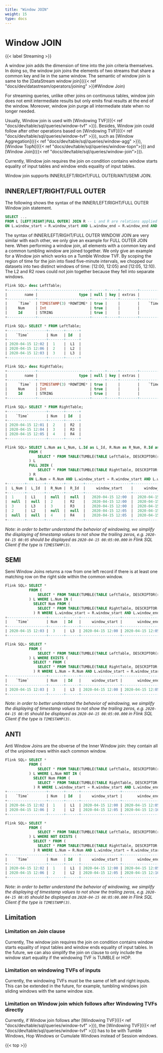 ```yaml
---
title: "Window JOIN"
weight: 15
type: docs
---
```

<!--
Licensed to the Apache Software Foundation (ASF) under one
or more contributor license agreements.  See the NOTICE file
distributed with this work for additional information
regarding copyright ownership.  The ASF licenses this file
to you under the Apache License, Version 2.0 (the
"License"); you may not use this file except in compliance
with the License.  You may obtain a copy of the License at

  http://www.apache.org/licenses/LICENSE-2.0

Unless required by applicable law or agreed to in writing,
software distributed under the License is distributed on an
"AS IS" BASIS, WITHOUT WARRANTIES OR CONDITIONS OF ANY
KIND, either express or implied.  See the License for the
specific language governing permissions and limitations
under the License.
-->

# Window JOIN
{{< label Streaming >}}

A window join adds the dimension of time into the join criteria themselves. In doing so, the window join joins the elements of two streams that share a common key and lie in the same window. The semantic of window join is same to the [DataStream window join]({{< ref "docs/dev/datastream/operators/joining" >}}#Window Join)

For streaming queries, unlike other joins on continuous tables, window join does not emit intermediate results but only emits final results at the end of the window. Moreover, window join purge all intermediate state when no longer needed.

Usually, Window join is used with [Windowing TVF]({{< ref "docs/dev/table/sql/queries/window-tvf" >}}). Besides, Window join could follow after other operations based on [Windowing TVF]({{< ref "docs/dev/table/sql/queries/window-tvf" >}}), such as [Window Aggregation]({{< ref "docs/dev/table/sql/queries/window-agg" >}}), [Window TopN]({{< ref "docs/dev/table/sql/queries/window-topn">}}) and [Window Join]({{< ref "docs/dev/table/sql/queries/window-join">}}).

Currently, Window join requires the join on condition contains window starts equality of input tables and window ends equality of input tables.

Window join supports INNER/LEFT/RIGHT/FULL OUTER/ANTI/SEMI JOIN.

## INNER/LEFT/RIGHT/FULL OUTER 

The following shows the syntax of the INNER/LEFT/RIGHT/FULL OUTER Window join statement.

```sql
SELECT ...
FROM L [LEFT|RIGHT|FULL OUTER] JOIN R -- L and R are relations applied windowing TVF
ON L.window_start = R.window_start AND L.window_end = R.window_end AND ...
```

The syntax of INNER/LEFT/RIGHT/FULL OUTER WINDOW JOIN are very similar with each other, we only give an example for FULL OUTER JOIN here.
When performing a window join, all elements with a common key and a common tumbling window are joined together. We only give an example for a Window join which works on a Tumble Window TVF.
By scoping the region of time for the join into fixed five-minute intervals, we chopped our datasets into two distinct windows of time: [12:00, 12:05) and [12:05, 12:10). The L2 and R2 rows could not join together because they fell into separate windows.

```sql
Flink SQL> desc LeftTable;
+-------------+------------------------+------+-----+--------+---------------------------------+
|        name |                   type | null | key | extras |                       watermark |
+-------------+------------------------+------+-----+--------+---------------------------------+
|     `Time`  | TIMESTAMP(3) *ROWTIME* | true |     |        |    `Time` - INTERVAL '1' SECOND |
|     Num     | Int                    | true |     |        |                                 |
|     Id      | STRING                 | true |     |        |                                 |
+-------------+------------------------+------+-----+--------+---------------------------------+

Flink SQL> SELECT * FROM LeftTable;
+------------------+-------+------+
|    `Time`        | Num   | Id   |
+------------------+-------+------+
| 2020-04-15 12:02 |  1    |  L1  |
| 2020-04-15 12:06 |  2    |  L2  |
| 2020-04-15 12:03 |  3    |  L3  |
+------------------+-------+------+

Flink SQL> desc RightTable;
+-------------+------------------------+------+-----+--------+---------------------------------+
|        name |                   type | null | key | extras |                       watermark |
+-------------+------------------------+------+-----+--------+---------------------------------+
|     `Time`  | TIMESTAMP(3) *ROWTIME* | true |     |        |    `Time` - INTERVAL '1' SECOND |
|     Num     | Int                    | true |     |        |                                 |
|     Id      | STRING                 | true |     |        |                                 |
+-------------+------------------------+------+-----+--------+---------------------------------+

Flink SQL> SELECT * FROM RightTable;
+------------------+-------+------+
|    `Time`        | Num   | Id   |
+------------------+-------+------+
| 2020-04-15 12:01 |  2    |  R2  |
| 2020-04-15 12:04 |  3    |  R3  |
| 2020-04-15 12:05 |  4    |  R4  |
+------------------+-------+------+

Flink SQL> SELECT L.Num as L_Num, L.Id as L_Id, R.Num as R_Num, R.Id as R_Id, L.window_start, L.window_end
           FROM (
               SELECT * FROM TABLE(TUMBLE(TABLE LeftTable, DESCRIPTOR(row_time), INTERVAL '5' MINUTES))
           ) L
           FULL JOIN (
               SELECT * FROM TABLE(TUMBLE(TABLE RightTable, DESCRIPTOR(row_time), INTERVAL '5' MINUTES))
           ) R
           ON L.Num = R.Num AND L.window_start = R.window_start AND L.window_end = R.window_end;
+--------+--------+--------+--------+---------------------+---------------------+
|  L_Num |  L_Id  |  R_Num |  R_Id  |     window_start    |     window_end      |
+--------+--------+--------+--------+---------------------+---------------------+
|  1     |  L1    |  null  |  null  |   2020-04-15 12:00  |  2020-04-15 12:05   |
|  null  |  null  |  2     |  R2    |   2020-04-15 12:00  |  2020-04-15 12:05   |
|  3     |  L3    |  3     |  R3    |   2020-04-15 12:00  |  2020-04-15 12:05   |
|  2     |  L2    |  null  |  null  |   2020-04-15 12:05  |  2020-04-15 12:10   |
|  null  |  null  |  4     |  R4    |   2020-04-15 12:05  |  2020-04-15 12:10   |
+--------+--------+--------+--------+---------------------+---------------------+
```

*Note: in order to better understand the behavior of windowing, we simplify the displaying of timestamp values to not show the trailing zeros, e.g. `2020-04-15 08:05` should be displayed as `2020-04-15 08:05:00.000` in Flink SQL Client if the type is `TIMESTAMP(3)`.*


## SEMI
Semi Window Joins returns a row from one left record if there is at least one matching row on the right side within the common window.

```sql
Flink SQL> SELECT *
           FROM (
               SELECT * FROM TABLE(TUMBLE(TABLE LeftTable, DESCRIPTOR(row_time), INTERVAL '5' MINUTES))
           ) L WHERE L.Num IN (
             SELECT Num FROM (   
               SELECT * FROM TABLE(TUMBLE(TABLE RightTable, DESCRIPTOR(row_time), INTERVAL '5' MINUTES))
             ) R WHERE L.window_start = R.window_start AND L.window_end = R.window_end);
+------------------+-------+------+------------------+------------------+-------------------------+
|    `Time`        | Num   | Id   |     window_start |       window_end |            window_time  |
+------------------+-------+------+------------------+------------------+-------------------------+
| 2020-04-15 12:03 |  3    |  L3  | 2020-04-15 12:00 | 2020-04-15 12:05 | 2020-04-15 12:04:59.999 |
+------------------+-------+------+------------------+------------------+-------------------------+

Flink SQL> SELECT *
           FROM (
               SELECT * FROM TABLE(TUMBLE(TABLE LeftTable, DESCRIPTOR(row_time), INTERVAL '5' MINUTES))
           ) L WHERE EXISTS (
             SELECT * FROM (
               SELECT * FROM TABLE(TUMBLE(TABLE RightTable, DESCRIPTOR(row_time), INTERVAL '5' MINUTES))
             ) R WHERE L.Num = R.Num AND L.window_start = R.window_start AND L.window_end = R.window_end);
+------------------+-------+------+------------------+------------------+-------------------------+
|    `Time`        | Num   | Id   |     window_start |       window_end |            window_time  |
+------------------+-------+------+------------------+------------------+-------------------------+
| 2020-04-15 12:03 |  3    |  L3  | 2020-04-15 12:00 | 2020-04-15 12:05 | 2020-04-15 12:04:59.999 |
+------------------+-------+------+------------------+------------------+-------------------------+
```

*Note: in order to better understand the behavior of windowing, we simplify the displaying of timestamp values to not show the trailing zeros, e.g. `2020-04-15 08:05` should be displayed as `2020-04-15 08:05:00.000` in Flink SQL Client if the type is `TIMESTAMP(3)`.*


## ANTI
Anti Window Joins are the obverse of the Inner Window join: they contain all of the unjoined rows within each common window.

```sql
Flink SQL> SELECT *
           FROM (
               SELECT * FROM TABLE(TUMBLE(TABLE LeftTable, DESCRIPTOR(row_time), INTERVAL '5' MINUTES))
           ) L WHERE L.Num NOT IN (
             SELECT Num FROM (   
               SELECT * FROM TABLE(TUMBLE(TABLE RightTable, DESCRIPTOR(row_time), INTERVAL '5' MINUTES))
             ) R WHERE L.window_start = R.window_start AND L.window_end = R.window_end);
+------------------+-------+------+------------------+------------------+-------------------------+
|    `Time`        | Num   | Id   |     window_start |       window_end |            window_time  |
+------------------+-------+------+------------------+------------------+-------------------------+
| 2020-04-15 12:02 |  1    |  L1  | 2020-04-15 12:00 | 2020-04-15 12:05 | 2020-04-15 12:04:59.999 |
| 2020-04-15 12:06 |  2    |  L2  | 2020-04-15 12:05 | 2020-04-15 12:10 | 2020-04-15 12:09:59.999 |
+------------------+-------+------+------------------+------------------+-------------------------+

Flink SQL> SELECT *
           FROM (
               SELECT * FROM TABLE(TUMBLE(TABLE LeftTable, DESCRIPTOR(row_time), INTERVAL '5' MINUTES))
           ) L WHERE NOT EXISTS (
             SELECT * FROM (
               SELECT * FROM TABLE(TUMBLE(TABLE RightTable, DESCRIPTOR(row_time), INTERVAL '5' MINUTES))
             ) R WHERE L.Num = R.Num AND L.window_start = R.window_start AND L.window_end = R.window_end);
+------------------+-------+------+------------------+------------------+-------------------------+
|    `Time`        | Num   | Id   |     window_start |       window_end |            window_time  |
+------------------+-------+------+------------------+------------------+-------------------------+
| 2020-04-15 12:02 |  1    |  L1  | 2020-04-15 12:00 | 2020-04-15 12:05 | 2020-04-15 12:04:59.999 |
| 2020-04-15 12:06 |  2    |  L2  | 2020-04-15 12:05 | 2020-04-15 12:10 | 2020-04-15 12:09:59.999 |
+------------------+-------+------+------------------+------------------+-------------------------+
```

*Note: in order to better understand the behavior of windowing, we simplify the displaying of timestamp values to not show the trailing zeros, e.g. `2020-04-15 08:05` should be displayed as `2020-04-15 08:05:00.000` in Flink SQL Client if the type is `TIMESTAMP(3)`.*


## Limitation

### Limitation on Join clause
Currently, The window join requires the join on condition contains window starts equality of input tables and window ends equality of input tables. In the future, we can also simplify the join on clause to only include the window start equality if the windowing TVF is TUMBLE or HOP. 

### Limitation on windowing TVFs of inputs
Currently, the windowing TVFs must be the same of left and right inputs. This can be extended in the future, for example, tumbling windows join sliding windows with the same window size.

### Limitation on Window join which follows after Windowing TVFs directly
Currently, if Window join follows after [Windowing TVF]({{< ref "docs/dev/table/sql/queries/window-tvf" >}}), the [Windowing TVF]({{< ref "docs/dev/table/sql/queries/window-tvf" >}}) has to be with Tumble Windows, Hop Windows or Cumulate Windows instead of Session windows.

{{< top >}}
